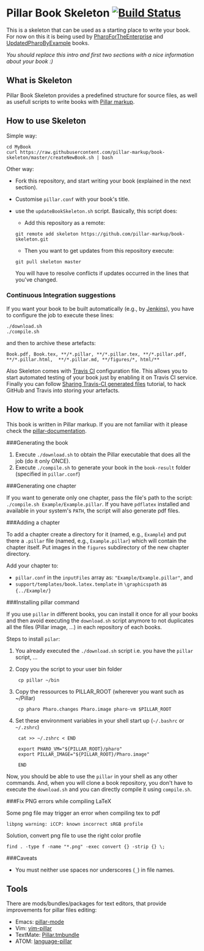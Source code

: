 Pillar Book Skeleton [![Build Status](https://travis-ci.org/pillar-markup/book-skeleton.svg?branch=master)](https://travis-ci.org/pillar-markup/book-skeleton)
====================

This is a skeleton that can be used as a starting place to write your book. For now on this it is being used by [PharoForTheEnterprise](https://github.com/SquareBracketAssociates/PharoForTheEnterprise-english) and [UpdatedPharoByExample](https://github.com/SquareBracketAssociates/UpdatedPharoByExample) books.

_You should replace this intro and first two sections with a nice information about your book :)_

What is Skeleton
----------------
Pillar Book Skeleton provides a predefined structure for source files, as well as usefull scripts to write books with [Pillar markup](https://github.com/pillar-markup).

How to use Skeleton
-------------------

Simple way:

	cd MyBook
	curl https://raw.githubusercontent.com/pillar-markup/book-skeleton/master/createNewBook.sh | bash

Other way:

* Fork this repository, and start writing your book (explained in the next section).
* Customise `pillar.conf` with your book's title.
* use the `updateBookSkeleton.sh` script. Basically, this script does:
	
	* Add this repository as a remote:

  ```shell
  git remote add skeleton https://github.com/pillar-markup/book-skeleton.git
  ```

	* Then you want to get updates from this repository execute:

  ```shell
  git pull skeleton master
  ```

  You will have to resolve conflicts if updates occurred in the lines that you've changed.

### Continuous Integration suggestions

If you want your book to be built automatically (e.g., by [Jenkins](http://jenkins-ci.org/)), you have to configure the job to execute these lines:

    ./download.sh
    ./compile.sh

and then to archive these artefacts:

    Book.pdf, Book.tex, **/*.pillar, **/*.pillar.tex, **/*.pillar.pdf, **/*.pillar.html,  **/*.pillar.md, **/figures/*, html/**

Also Skeleton comes with [Travis CI](https://travis-ci.org) configuration file. This allows you to start automated testing of your book just by enabling it on Travis CI service. Finally you can follow [Sharing Travis-CI generated files](http://sleepycoders.blogspot.com/2013/03/sharing-travis-ci-generated-files.html) tutorial, to hack GitHub and Travis into storing your artefacts.

<!-- SKELETON-SPECIFIC DATA ENDS HERE -->


How to write a book
-------------------

This book is written in Pillar markup. If you are not familiar with it please check the [pillar-documentation](https://github.com/pillar-markup/pillar-documentation).

###Generating the book

1. Execute `./download.sh` to obtain the Pillar executable that does all the job (do it only ONCE).
2. Execute `./compile.sh` to generate your book in the `book-result` folder (specified in `pillar.conf`)

###Generating one chapter

If you want to generate only one chapter, pass the file's path to the script: `./compile.sh Example/Example.pillar`. If you have `pdflatex` installed and available in your system's `PATH`, the script will also generate pdf files.

###Adding a chapter

To add a chapter create a directory for it (named, e.g., `Example`) and put there a `.pillar` file (named, e.g., `Example.pillar`) which will contain the chapter itself. Put images in the `figures` subdirectory of the new chapter directory.

Add your chapter to:

* `pillar.conf` in the `inputFiles` array as: `"Example/Example.pillar"`, and
* `support/templates/book.latex.template` in `\graphicspath` as `{../Example/}`

###Installing pillar command

If you use `pillar` in different books, you can install it once for all your books and then avoid executing the `download.sh` script anymore to not duplicates all the files (Pillar image, ...) in each repository of each books.

Steps to install `pilar`:

1. You already executed the `./download.sh` script i.e. you have the `pillar` script, ...
2. Copy you the script to your user bin folder
	
		cp pillar ~/bin

3. Copy the ressources to PILLAR_ROOT (wherever you want such as ~/Pillar) 

		cp pharo Pharo.changes Pharo.image pharo-vm $PILLAR_ROOT
	
4. Set these environment variables in your shell start up (`~/.bashrc` or `~/.zshrc`)

		cat >> ~/.zshrc < END
		
		export PHARO_VM="${PILLAR_ROOT}/pharo"
		export PILLAR_IMAGE="${PILLAR_ROOT}/Pharo.image"
		
		END
	
Now, you should be able to use the `pillar` in your shell as any other commands. 
And, when you will clone a book repository, you don't have to execute the `download.sh` and you can directly compile it using `compile.sh`. 

###Fix PNG errors while compiling LaTeX

Some png file may trigger an error when compiling tex to pdf

	libpng warning: iCCP: known incorrect sRGB profile

Solution, convert png file to use the right color profile

	find . -type f -name "*.png" -exec convert {} -strip {} \;
	
###Caveats

* You must neither use spaces nor underscores (`_`) in file names.

Tools
-----

There are mods/bundles/packages for text editors, that provide improvements for pillar files editing:

* Emacs: [pillar-mode](https://github.com/pillar-markup/pillar-mode)
* Vim: [vim-pillar](https://github.com/cdlm/vim-pillar)
* TextMate: [Pillar.tmbundle](https://github.com/pillar-markup/Pillar.tmbundle)
* ATOM: [language-pillar](https://github.com/pillar-markup/language-pillar)
